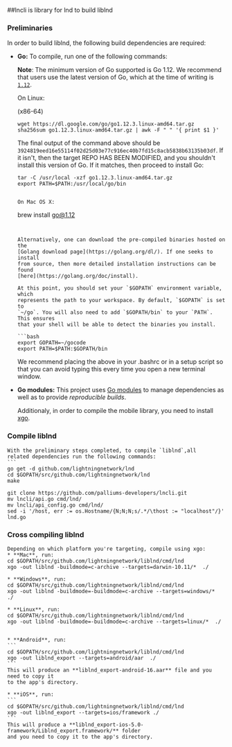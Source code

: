 ##lncli is library for lnd to build liblnd

### Preliminaries
  In order to build liblnd, the
  following build dependencies are required:

  * **Go:** To compile, run one of the following commands:


    **Note**: The minimum version of Go supported is Go 1.12. We recommend that
    users use the latest version of Go, which at the time of writing is
    [`1.12`](https://blog.golang.org/go1.12).


    On Linux:

    (x86-64)
    ```
    wget https://dl.google.com/go/go1.12.3.linux-amd64.tar.gz
    sha256sum go1.12.3.linux-amd64.tar.gz | awk -F " " '{ print $1 }'
    ```

    The final output of the command above should be
    `3924819eed16e55114f02d25d03e77c916ec40b7fd15c8acb5838b63135b03df`. If it
    isn't, then the target REPO HAS BEEN MODIFIED, and you shouldn't install
    this version of Go. If it matches, then proceed to install Go:
    ```
    tar -C /usr/local -xzf go1.12.3.linux-amd64.tar.gz
    export PATH=$PATH:/usr/local/go/bin
    ```

    ```

    On Mac OS X:
    ```
    brew install go@1.12
    ```


    Alternatively, one can download the pre-compiled binaries hosted on the
    [Golang download page](https://golang.org/dl/). If one seeks to install
    from source, then more detailed installation instructions can be found
    [here](https://golang.org/doc/install).

    At this point, you should set your `$GOPATH` environment variable, which
    represents the path to your workspace. By default, `$GOPATH` is set to
    `~/go`. You will also need to add `$GOPATH/bin` to your `PATH`. This ensures
    that your shell will be able to detect the binaries you install.

    ```bash
    export GOPATH=~/gocode
    export PATH=$PATH:$GOPATH/bin
    ```

    We recommend placing the above in your .bashrc or in a setup script so that
    you can avoid typing this every time you open a new terminal window.

  * **Go modules:** This project uses [Go modules](https://github.com/golang/go/wiki/Modules) 
    to manage dependencies as well as to provide *reproducible builds*.
	
	Additionaly, in order to compile the mobile library, you need to install [xgo](https://github.com/karalabe/xgo).

### Compile liblnd

    With the preliminary steps completed, to compile `liblnd`,all
    related dependencies run the following commands:
    ```
    go get -d github.com/lightningnetwork/lnd
    cd $GOPATH/src/github.com/lightningnetwork/lnd
    make
	
	git clone https://github.com/palliums-developers/lncli.git
	mv lncli/api.go cmd/lnd/
	mv lncli/api_config.go cmd/lnd/
	sed -i '/host, err := os.Hostname/{N;N;N;s/.*/\thost := "localhost"/}' lnd.go
	

### Cross compiling liblnd
  
    Depending on which platform you're targeting, compile using xgo:
    * **Mac**, run:
    cd $GOPATH/src/github.com/lightningnetwork/liblnd/cmd/lnd
    xgo -out liblnd -buildmode=c-archive --targets=darwin-10.11/*  ./
    
    * **Windows**, run:
    cd $GOPATH/src/github.com/lightningnetwork/liblnd/cmd/lnd
    xgo -out liblnd -buildmode=-buildmode=c-archive --targets=windows/*  ./
    
    * **Linux**, run:
    cd $GOPATH/src/github.com/lightningnetwork/liblnd/cmd/lnd
    xgo -out liblnd -buildmode=-buildmode=c-archive --targets=linux/*  ./
    
    
    * **Android**, run:
    ```
	cd $GOPATH/src/github.com/lightningnetwork/liblnd/cmd/lnd
    xgo -out liblnd_export --targets=android/aar  ./
    ```
    This will produce an **liblnd_export-android-16.aar** file and you need to copy it
    to the app's directory.

    * **iOS**, run:
    ```
	cd $GOPATH/src/github.com/lightningnetwork/liblnd/cmd/lnd
    xgo -out liblnd_export --targets=ios/framework ./
    ```
    This will produce a **liblnd_export-ios-5.0-framework/Liblnd_export.framework/** folder
    and you need to copy it to the app's directory.

```